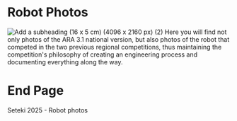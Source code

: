 # Robot Photos
![Add a subheading (16 x 5 cm) (4096 x 2160 px) (2)](https://github.com/user-attachments/assets/ecb0e35e-a45b-42ac-ac8c-f298844d3465)
Here you will find not only photos of the ARA 3.1 national version, but also photos of the robot that competed in the two previous regional competitions, thus maintaining the competition's philosophy of creating an engineering process and documenting everything along the way.

# End Page 
Seteki 2025 - Robot photos
